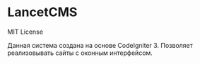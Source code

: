 # LancetCMS
MIT License

Данная система создана на основе CodeIgniter 3. 
Позволяет реализовывать сайты с оконным интерфейсом.
